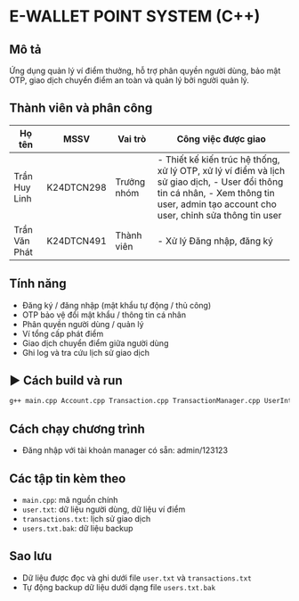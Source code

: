 # E-WALLET POINT SYSTEM (C++)

## Mô tả
Ứng dụng quản lý ví điểm thưởng, hỗ trợ phân quyền người dùng, bảo mật OTP, giao dịch chuyển điểm an toàn và quản lý bởi người quản lý.

##  Thành viên và phân công
| Họ tên           | MSSV       | Vai trò            | Công việc được giao                    |
|----------------  |---------   |------------------- |----------------------------------------|
| Trần Huy Linh   | K24DTCN298 | Trưởng nhóm        |- Thiết kế kiến trúc hệ thống, xử lý OTP, xử lý ví điểm và lịch sử giao dịch, - User đổi thông tin cá nhân, - Xem thông tin user, admin tạo account cho user, chỉnh sửa thông tin user|
| Trần Văn Phát  | K24DTCN491 |    Thành viên      |  - Xử lý Đăng nhập, đăng ký     | 

## Tính năng
- Đăng ký / đăng nhập (mật khẩu tự động / thủ công)
- OTP bảo vệ đổi mật khẩu / thông tin cá nhân
- Phân quyền người dùng / quản lý
- Ví tổng cấp phát điểm
- Giao dịch chuyển điểm giữa người dùng
- Ghi log và tra cứu lịch sử giao dịch

## ▶️ Cách build và run
```sh
g++ main.cpp Account.cpp Transaction.cpp TransactionManager.cpp UserInterface.cpp utils.cpp -o wallet_app -lssl -lcrypto
```

## Cách chạy chương trình
- Đăng nhập với tài khoản manager có sẵn: admin/123123

##  Các tập tin kèm theo
- `main.cpp`: mã nguồn chính
- `user.txt`: dữ liệu người dùng, dữ liệu ví điểm
- `transactions.txt`: lịch sử giao dịch
- `users.txt.bak`: dữ liệu backup

##  Sao lưu
- Dữ liệu được đọc và ghi dưới file `user.txt` và `transactions.txt`
- Tự động backup dữ liệu dưới dạng file `users.txt.bak`
